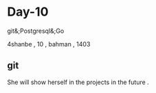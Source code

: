 # Day-10
git&;Postgresql&;Go

4shanbe , 10 , bahman , 1403

git
---

She will show herself in the projects in the future .
